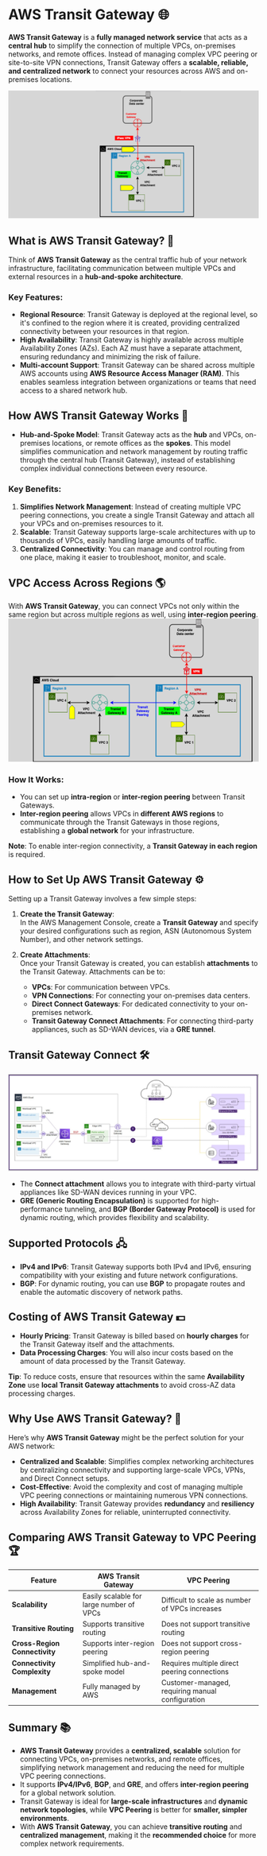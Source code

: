 # **AWS Transit Gateway** 🌐

**AWS Transit Gateway** is a **fully managed network service** that acts as a **central hub** to simplify the connection of multiple VPCs, on-premises networks, and remote offices. Instead of managing complex VPC peering or site-to-site VPN connections, Transit Gateway offers a **scalable, reliable, and centralized network** to connect your resources across AWS and on-premises locations.

![transit-gateway](images/transit-gateway.png)

## **What is AWS Transit Gateway?** 🚀

Think of **AWS Transit Gateway** as the central traffic hub of your network infrastructure, facilitating communication between multiple VPCs and external resources in a **hub-and-spoke architecture**.

### **Key Features**:

- **Regional Resource**: Transit Gateway is deployed at the regional level, so it's confined to the region where it is created, providing centralized connectivity between your resources in that region.
- **High Availability**: Transit Gateway is highly available across multiple Availability Zones (AZs). Each AZ must have a separate attachment, ensuring redundancy and minimizing the risk of failure.
- **Multi-account Support**: Transit Gateway can be shared across multiple AWS accounts using **AWS Resource Access Manager (RAM)**. This enables seamless integration between organizations or teams that need access to a shared network hub.

## **How AWS Transit Gateway Works** 🔧

- **Hub-and-Spoke Model**: Transit Gateway acts as the **hub** and VPCs, on-premises locations, or remote offices as the **spokes**. This model simplifies communication and network management by routing traffic through the central hub (Transit Gateway), instead of establishing complex individual connections between every resource.

### **Key Benefits**:

1. **Simplifies Network Management**: Instead of creating multiple VPC peering connections, you create a single Transit Gateway and attach all your VPCs and on-premises resources to it.
2. **Scalable**: Transit Gateway supports large-scale architectures with up to thousands of VPCs, easily handling large amounts of traffic.
3. **Centralized Connectivity**: You can manage and control routing from one place, making it easier to troubleshoot, monitor, and scale.

## **VPC Access Across Regions** 🌎

With **AWS Transit Gateway**, you can connect VPCs not only within the same region but across multiple regions as well, using **inter-region peering**.
![transit-gateway-across-regions](images/transit-gateway-across-regions.png)

### **How It Works**:

- You can set up **intra-region** or **inter-region peering** between Transit Gateways.
- **Inter-region peering** allows VPCs in **different AWS regions** to communicate through the Transit Gateways in those regions, establishing a **global network** for your infrastructure.

**Note**: To enable inter-region connectivity, a **Transit Gateway in each region** is required.

## **How to Set Up AWS Transit Gateway** ⚙️

Setting up a Transit Gateway involves a few simple steps:

1. **Create the Transit Gateway**:  
   In the AWS Management Console, create a **Transit Gateway** and specify your desired configurations such as region, ASN (Autonomous System Number), and other network settings.

2. **Create Attachments**:  
   Once your Transit Gateway is created, you can establish **attachments** to the Transit Gateway. Attachments can be to:
   - **VPCs**: For communication between VPCs.
   - **VPN Connections**: For connecting your on-premises data centers.
   - **Direct Connect Gateways**: For dedicated connectivity to your on-premises network.
   - **Transit Gateway Connect Attachments**: For connecting third-party appliances, such as SD-WAN devices, via a **GRE tunnel**.

## **Transit Gateway Connect** 🛠️

![transit-gateway-with-edge-to-edge-routing](images/transit-gateway-with-edge-to-edge-routing.png)

- The **Connect attachment** allows you to integrate with third-party virtual appliances like SD-WAN devices running in your VPC.
- **GRE (Generic Routing Encapsulation)** is supported for high-performance tunneling, and **BGP (Border Gateway Protocol)** is used for dynamic routing, which provides flexibility and scalability.

## **Supported Protocols** 🖧

- **IPv4 and IPv6**: Transit Gateway supports both IPv4 and IPv6, ensuring compatibility with your existing and future network configurations.
- **BGP**: For dynamic routing, you can use **BGP** to propagate routes and enable the automatic discovery of network paths.

## **Costing of AWS Transit Gateway** 💵

- **Hourly Pricing**: Transit Gateway is billed based on **hourly charges** for the Transit Gateway itself and the attachments.
- **Data Processing Charges**: You will also incur costs based on the amount of data processed by the Transit Gateway.

**Tip**: To reduce costs, ensure that resources within the same **Availability Zone** use **local Transit Gateway attachments** to avoid cross-AZ data processing charges.

## **Why Use AWS Transit Gateway?** 🚀

Here’s why **AWS Transit Gateway** might be the perfect solution for your AWS network:

- **Centralized and Scalable**: Simplifies complex networking architectures by centralizing connectivity and supporting large-scale VPCs, VPNs, and Direct Connect setups.
- **Cost-Effective**: Avoid the complexity and cost of managing multiple VPC peering connections or maintaining numerous VPN connections.
- **High Availability**: Transit Gateway provides **redundancy** and **resiliency** across Availability Zones for reliable, uninterrupted connectivity.

## **Comparing AWS Transit Gateway to VPC Peering** 🏆

| **Feature**                   | **AWS Transit Gateway**                  | **VPC Peering**                                  |
| ----------------------------- | ---------------------------------------- | ------------------------------------------------ |
| **Scalability**               | Easily scalable for large number of VPCs | Difficult to scale as number of VPCs increases   |
| **Transitive Routing**        | Supports transitive routing              | Does not support transitive routing              |
| **Cross-Region Connectivity** | Supports inter-region peering            | Does not support cross-region peering            |
| **Connectivity Complexity**   | Simplified hub-and-spoke model           | Requires multiple direct peering connections     |
| **Management**                | Fully managed by AWS                     | Customer-managed, requiring manual configuration |

## **Summary** 📚

- **AWS Transit Gateway** provides a **centralized, scalable** solution for connecting VPCs, on-premises networks, and remote offices, simplifying network management and reducing the need for multiple VPC peering connections.
- It supports **IPv4/IPv6**, **BGP**, and **GRE**, and offers **inter-region peering** for a global network solution.
- Transit Gateway is ideal for **large-scale infrastructures** and **dynamic network topologies**, while **VPC Peering** is better for **smaller, simpler environments**.
- With **AWS Transit Gateway**, you can achieve **transitive routing** and **centralized management**, making it the **recommended choice** for more complex network requirements.
